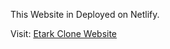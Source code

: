 This Website in Deployed on Netlify.


Visit:
<a href="https://etark-clone-by-hamza-khan.netlify.app/">Etark Clone Website</a>

